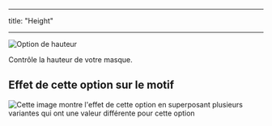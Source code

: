 - - -
title: "Height"
- - -

![Option de hauteur](./height.svg)

Contrôle la hauteur de votre masque.

## Effet de cette option sur le motif

![Cette image montre l'effet de cette option en superposant plusieurs variantes qui ont une valeur différente pour cette option](florence_height_sample.svg "Effect of this option on the pattern")
